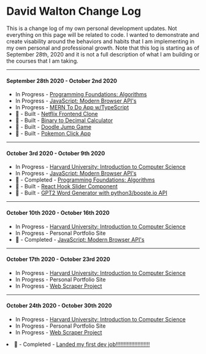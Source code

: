 # David Walton Change Log

This is a change log of my own personal development updates. Not everything on this page will be related to code. I wanted to demonstrate and create visability around the behaviors and habits that I am implementing in my own personal and professional growth. Note that this log is starting as of September 28th, 2020 and it is not a full description of what I am building or the courses that I am taking. 

<hr></hr>
<h4>September 28th 2020 - October 2nd 2020</h4>
<ul>
  <li>In Progress - <a href="https://www.linkedin.com/learning/programming-foundations-algorithms/" rel="nofollow">Programming Foundations: Algorithms</a></li>
  <li>In Progress - <a href="https://www.linkedin.com/learning/javascript-modern-browser-apis/" rel="nofollow">JavaScript: Modern Browser API's</a></li>
  <li>In Progress - <a href="https://github.com/djwalto/mern_to_do_app" rel="nofollow">MERN To Do App w/TypeScript</a></li>
  <li><g-emoji class="g-emoji" alias="tada" fallback-src="https://github.githubassets.com/images/icons/emoji/unicode/1f389.png">🎉</g-emoji> - Built - <a href="https://netflix-clone-e8783.web.app/" rel="nofollow">Netflix Frontend Clone</a></li>
  <li><g-emoji class="g-emoji" alias="tada" fallback-src="https://github.githubassets.com/images/icons/emoji/unicode/1f389.png">🎉</g-emoji> - Built - <a href="https://github.com/djwalto/binary_decimal" rel="nofollow">Binary to Decimal Calculator</a></li>
      <li><g-emoji class="g-emoji" alias="tada" fallback-src="https://github.githubassets.com/images/icons/emoji/unicode/1f389.png">🎉</g-emoji> - Built - <a href="https://github.com/djwalto/doodle_jump" rel="nofollow">Doodle Jump Game</a></li>
           <li><g-emoji class="g-emoji" alias="tada" fallback-src="https://github.githubassets.com/images/icons/emoji/unicode/1f389.png">🎉</g-emoji> - Built - <a href="https://github.com/djwalto/pokemon_app" rel="nofollow">Pokemon Click App</a></li> </ul>
<hr></hr>
<h4>October 3rd 2020 - October 9th 2020</h4>
<ul>
  <li>In Progress - <a href="https://www.edx.org/course/cs50s-introduction-to-computer-science?utm_source=sailthru&utm_medium=email&utm_campaign=triggered_shareit" rel="nofollow">Harvard University: Introduction to Computer Science</a></li>
  <li>In Progress - <a href="https://www.linkedin.com/learning/javascript-modern-browser-apis/" rel="nofollow">JavaScript: Modern Browser API's</a></li>
  <li><g-emoji class="g-emoji" alias="tada" fallback-src="https://github.githubassets.com/images/icons/emoji/unicode/1f389.png">🎉</g-emoji> - Completed - <a href="https://www.linkedin.com/learning/programming-foundations-algorithms/" rel="nofollow">Programming Foundations: Algorithms</a></li>
  <li><g-emoji class="g-emoji" alias="tada" fallback-src="https://github.githubassets.com/images/icons/emoji/unicode/1f389.png">🎉</g-emoji> - Built - <a href="https://github.com/djwalto/react_slider" rel="nofollow">React Hook Slider Component</a></li>
    <li><g-emoji class="g-emoji" alias="tada" fallback-src="https://github.githubassets.com/images/icons/emoji/unicode/1f389.png">🎉</g-emoji> - Built - <a href="https://github.com/djwalto/GPT2_Word_Generator" rel="nofollow">GPT2 Word Generator with python3/booste.io API</a></li></ul>
  <hr></hr>
<h4>October 10th 2020 - October 16th 2020</h4>
<ul>
  <li>In Progress - <a href="https://www.edx.org/course/cs50s-introduction-to-computer-science?utm_source=sailthru&utm_medium=email&utm_campaign=triggered_shareit" rel="nofollow">Harvard University: Introduction to Computer Science</a></li>
  <li>In Progress - Personal Portfolio Site</li>
  <li><g-emoji class="g-emoji" alias="tada" fallback-src="https://github.githubassets.com/images/icons/emoji/unicode/1f389.png">🎉</g-emoji> - Completed - <a href="https://www.linkedin.com/learning/javascript-modern-browser-apis/" rel="nofollow">JavaScript: Modern Browser API's</a></li></ul>
<hr></hr>
<h4>October 17th 2020 - October 23rd 2020</h4>
<ul>
  <li>In Progress - <a href="https://www.edx.org/course/cs50s-introduction-to-computer-science?utm_source=sailthru&utm_medium=email&utm_campaign=triggered_shareit" rel="nofollow">Harvard University: Introduction to Computer Science</a></li>
  <li>In Progress - Personal Portfolio Site</li>
   <li>In Progress - <a href="https://github.com/djwalto/web_scraper">Web Scraper Project</a></li></ul>
   <hr></hr>
<h4>October 24th 2020 - October 30th 2020</h4>
<ul>
  <li>In Progress - <a href="https://www.edx.org/course/cs50s-introduction-to-computer-science?utm_source=sailthru&utm_medium=email&utm_campaign=triggered_shareit" rel="nofollow">Harvard University: Introduction to Computer Science</a></li>
  <li>In Progress - Personal Portfolio Site</li>
   <li>In Progress - <a href="https://github.com/djwalto/web_scraper">Web Scraper Project</a></li></ul>
  <li><g-emoji class="g-emoji" alias="tada" fallback-src="https://github.githubassets.com/images/icons/emoji/unicode/1f389.png">🎉</g-emoji> - Completed - <a href="https://activelogiclabs.com/" rel="nofollow">Landed my first dev job!!!!!!!!!!!!!!!!!!!!!!</a></li>

